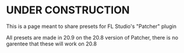 # UNDER CONSTRUCTION

This is a page meant to share presets for FL Studio's "Patcher" plugin

All presets are made in 20.9 on the 20.8 version of Patcher, there is no garentee that these will work on 20.8
